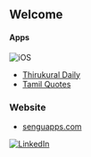 ## Welcome
#### Apps
<p>
    <img alt="iOS" src="https://img.shields.io/badge/iOS-000000?style=flat&logo=apple&logoColor=white"/>
  
- [Thirukural Daily](https://apps.apple.com/in/app/thirukural-daily/id1540753883)
- [Tamil Quotes](https://apps.apple.com/in/app/tamil-quotes/id1373808729)

</p>

### Website
- [senguapps.com](https://www.senguapps.com/)

[![LinkedIn](https://img.shields.io/badge/LinkedIn-0077B5?style=flat&logo=linkedin&logoColor=white)](https://sg.linkedin.com/in/senguttuvannallappan)
